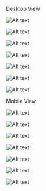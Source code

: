 <!-- https://raw.githack.com/SamP231004/Web-Development_Project-2___Netflix-Clone/main/Netflix_Clone.html -->

Desktop View

![Alt text](ScreenShots/SS_1.png)

![Alt text](ScreenShots/SS_2.png)

![Alt text](ScreenShots/SS_3.png)

![Alt text](ScreenShots/SS_4.png)

![Alt text](ScreenShots/SS_5.png)

![Alt text](ScreenShots/SS_6.png)

![Alt text](ScreenShots/SS_7.png)

Mobile View

![Alt text](ScreenShots/SS_8.png)

![Alt text](ScreenShots/SS_9.png)

![Alt text](ScreenShots/SS_10.png)

![Alt text](ScreenShots/SS_11.png)

![Alt text](ScreenShots/SS_12.png)

![Alt text](ScreenShots/SS_13.png)

![Alt text](ScreenShots/SS_14.png)